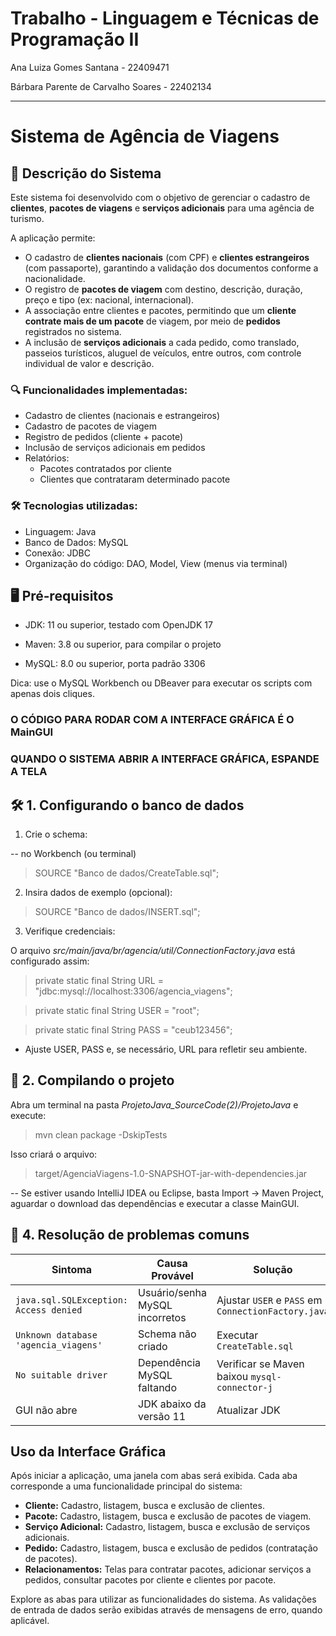 # Trabalho - Linguagem e Técnicas de Programação II

Ana Luiza Gomes Santana - 22409471

Bárbara Parente de Carvalho Soares - 22402134


-----------------------------------------------------------------------------------------------------------------------------------

# Sistema de Agência de Viagens 

## 📄 Descrição do Sistema

Este sistema foi desenvolvido com o objetivo de gerenciar o cadastro de **clientes**, **pacotes de viagens** e **serviços adicionais** para uma agência de turismo.  

A aplicação permite:
- O cadastro de **clientes nacionais** (com CPF) e **clientes estrangeiros** (com passaporte), garantindo a validação dos documentos conforme a nacionalidade.
- O registro de **pacotes de viagem** com destino, descrição, duração, preço e tipo (ex: nacional, internacional).
- A associação entre clientes e pacotes, permitindo que um **cliente contrate mais de um pacote** de viagem, por meio de **pedidos** registrados no sistema.
- A inclusão de **serviços adicionais** a cada pedido, como translado, passeios turísticos, aluguel de veículos, entre outros, com controle individual de valor e descrição.

### 🔍 Funcionalidades implementadas:
- Cadastro de clientes (nacionais e estrangeiros)
- Cadastro de pacotes de viagem
- Registro de pedidos (cliente + pacote)
- Inclusão de serviços adicionais em pedidos
- Relatórios:
  - Pacotes contratados por cliente
  - Clientes que contrataram determinado pacote

### 🛠️ Tecnologias utilizadas:
- Linguagem: Java
- Banco de Dados: MySQL
- Conexão: JDBC
- Organização do código: DAO, Model, View (menus via terminal)

## 🖥 Pré‑requisitos

- JDK: 11 ou superior, testado com OpenJDK 17

- Maven: 3.8 ou superior, para compilar o projeto

- MySQL: 8.0 ou superior, porta padrão 3306

Dica: use o MySQL Workbench ou DBeaver para executar os scripts com apenas dois cliques.

### O CÓDIGO PARA RODAR COM A INTERFACE GRÁFICA É O MainGUI
### QUANDO O SISTEMA ABRIR A INTERFACE GRÁFICA, ESPANDE A TELA

## 🛠️ 1. Configurando o banco de dados

1. Crie o schema:

 -- no Workbench (ou terminal)

> SOURCE "Banco de dados/CreateTable.sql";

2. Insira dados de exemplo (opcional):
   
> SOURCE "Banco de dados/INSERT.sql";

3. Verifique credenciais:

O arquivo _src/main/java/br/agencia/util/ConnectionFactory.java_ está configurado assim:

> private static final String URL  = "jdbc:mysql://localhost:3306/agencia_viagens";

> private static final String USER = "root";

> private static final String PASS = "ceub123456"; 

- Ajuste USER, PASS e, se necessário, URL para refletir seu ambiente.

 ## 🚀 2. Compilando o projeto

Abra um terminal na pasta _ProjetoJava_SourceCode(2)/ProjetoJava_ e execute:

> mvn clean package -DskipTests

Isso criará o arquivo:

 > target/AgenciaViagens-1.0-SNAPSHOT-jar-with-dependencies.jar

-- Se estiver usando IntelliJ IDEA ou Eclipse, basta Import → Maven Project, aguardar o download das dependências e executar a classe MainGUI.

## 🧐 4. Resolução de problemas comuns

| Sintoma | Causa Provável | Solução |
| ------ | ------ | ------|
| `java.sql.SQLException: Access denied` | Usuário/senha MySQL incorretos | Ajustar `USER` e `PASS` em `ConnectionFactory.java`|
| `Unknown database 'agencia_viagens'` | Schema não criado | Executar `CreateTable.sql` |
| `No suitable driver` | Dependência MySQL faltando | Verificar se Maven baixou `mysql-connector-j` |
| GUI não abre | JDK abaixo da versão 11 | Atualizar JDK |

## Uso da Interface Gráfica

Após iniciar a aplicação, uma janela com abas será exibida. Cada aba corresponde a uma funcionalidade principal do sistema:

*   **Cliente:** Cadastro, listagem, busca e exclusão de clientes.
*   **Pacote:** Cadastro, listagem, busca e exclusão de pacotes de viagem.
*   **Serviço Adicional:** Cadastro, listagem, busca e exclusão de serviços adicionais.
*   **Pedido:** Cadastro, listagem, busca e exclusão de pedidos (contratação de pacotes).
*   **Relacionamentos:** Telas para contratar pacotes, adicionar serviços a pedidos, consultar pacotes por cliente e clientes por pacote.

Explore as abas para utilizar as funcionalidades do sistema. As validações de entrada de dados serão exibidas através de mensagens de erro, quando aplicável.
